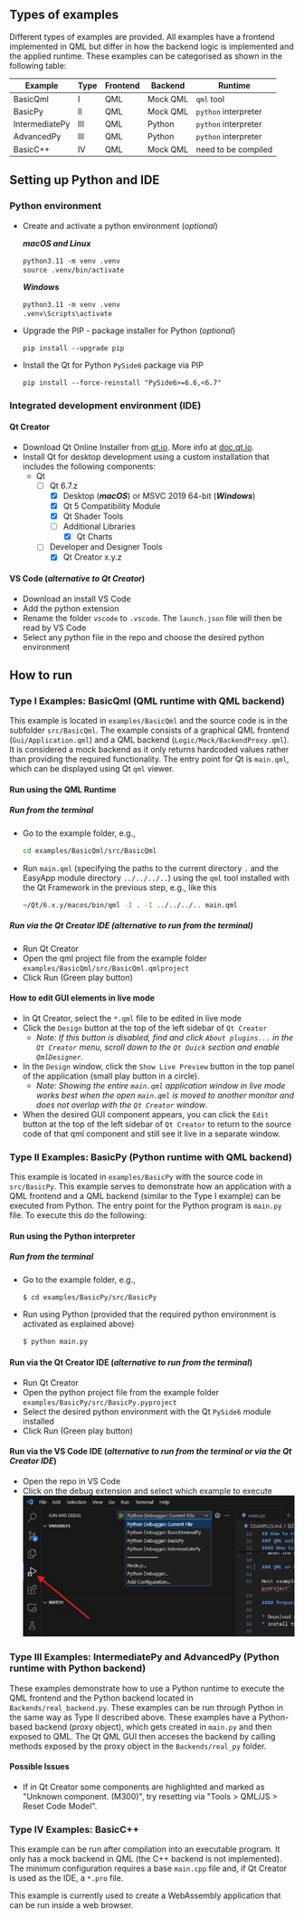 ## Types of examples

Different types of examples are provided. All examples have a frontend implemented in QML but differ in how the backend logic is implemented and the applied runtime. These examples can be categorised as shown in the following table:

| Example        | Type | Frontend | Backend  | Runtime               |
| -------------- | ---- | -------- | -------- | -------------------- |
| BasicQml       | I    | QML      | Mock QML | `qml` tool           |
| BasicPy        | II   | QML      | Mock QML | `python` interpreter |
| IntermediatePy | III  | QML      | Python   | `python` interpreter |
| AdvancedPy     | III  | QML      | Python   | `python` interpreter |
| BasicC++       | IV   | QML      | Mock QML | need to be compiled  |


## Setting up Python and IDE 

### Python environment

* Create and activate a python environment (_optional_)

  ***macOS and Linux***

  ```
  python3.11 -m venv .venv
  source .venv/bin/activate
  ```

  ***Windows***

  ```
  python3.11 -m venv .venv
  .venv\Scripts\activate
  ```

* Upgrade the PIP - package installer for Python (_optional_)

  ```
  pip install --upgrade pip
  ```
  
* Install the Qt for Python `PySide6` package via PIP

  ```
  pip install --force-reinstall "PySide6>=6.6,<6.7" 
  ```

### Integrated development environment (IDE)

#### Qt Creator

* Download Qt Online Installer from [qt.io](https://www.qt.io/download-qt-installer-oss). More info at [doc.qt.io](https://doc.qt.io/qt-6/qt-online-installation.html).
* Install Qt for desktop development using a custom installation that includes the following components:
    * Qt
	   * [ ] Qt 6.7.z
	       * [x] Desktop (***macOS***) or MSVC 2019 64-bit (***Windows***)
	       * [x] Qt 5 Compatibility Module
	       * [x] Qt Shader Tools
   	       * [ ] Additional Libraries
   	           * [x] Qt Charts  
	   * [ ] Developer and Designer Tools
	       * [x] Qt Creator x.y.z

#### VS Code (_alternative to Qt Creator_)

* Download an install VS Code
* Add the python extension
* Rename the folder `vscode` to `.vscode`. The `launch.json` file will then be read by VS Code
* Select any python file in the repo and choose the desired python environment


## How to run

### Type I Examples: BasicQml (QML runtime with QML backend)

This example is located in `examples/BasicQml` and the source code is in the subfolder `src/BasicQml`. The example consists of a graphical QML frontend (`Gui/Application.qml`) and a QML backend (`Logic/Mock/BackendProxy.qml`). It is considered a mock backend as it only returns hardcoded values rather than providing the required functionality. The entry point for Qt is `main.qml`, which can be displayed using Qt `qml` viewer.

#### Run using the QML Runtime

##### Run from the terminal

* Go to the example folder, e.g.,

  ```sh
  cd examples/BasicQml/src/BasicQml
  ```

* Run `main.qml` (specifying the paths to the current directory `.` and the EasyApp module directory `../../../..`) using the `qml` tool installed with the Qt Framework in the previous step, e.g., like this

  ```sh
  ~/Qt/6.x.y/macos/bin/qml -I . -I ../../../.. main.qml
  ```

##### Run via the Qt Creator IDE (_alternative to run from the terminal_)

* Run Qt Creator
* Open the qml project file from the example folder `examples/BasicQml/src/BasicQml.qmlproject`
* Click Run (Green play button)

#### How to edit GUI elements in live mode

* In Qt Creator, select the `*.qml` file to be edited in live mode
* Click the `Design` button at the top of the left sidebar of `Qt Creator`
    * _Note: If this button is disabled, find and click `About plugins...` in the `Qt Creator` menu, scroll down to the `Qt Quick` section and enable `QmlDesigner`._
* In the `Design` window, click the `Show Live Preview` button in the top panel of the application (small play button in a circle).
    * _Note: Showing the entire `main.qml` application window in live mode works best when the open `main.qml` is moved to another monitor and does not overlap with the `Qt Creator` window_.
* When the desired GUI component appears, you can click the `Edit` button at the top of the left sidebar of `Qt Creator` to return to the source code of that qml component and still see it live in a separate window.

### Type II Examples: BasicPy (Python runtime with QML backend)

This example is located in `examples/BasicPy` with the source code in `src/BasicPy`. This example serves to demonstrate how an application with a QML frontend and a QML backend (similar to the Type I example) can be executed from Python. The entry point for the Python program is `main.py` file. To execute this do the following:

#### Run using the Python interpreter

##### Run from the terminal

* Go to the example folder, e.g.,

  ```sh
  $ cd examples/BasicPy/src/BasicPy
  ```
* Run using Python (provided that the required python environment is activated as explained above)

  ```sh
  $ python main.py
  ```

#### Run via the Qt Creator IDE (_alternative to run from the terminal_)

* Run Qt Creator
* Open the python project file from the example folder `examples/BasicPy/src/BasicPy.pyproject`
* Select the desired python environment with the Qt `PySide6` module installed
* Click Run (Green play button)

#### Run via the VS Code IDE (_alternative to run from the terminal or via the Qt Creator IDE_)

* Open the repo in VS Code
* Click on the debug extension and select which example to execute
![Debug dropdown window](resources/images/vscode_debug.jpg)

### Type III Examples: IntermediatePy and AdvancedPy (Python runtime with Python backend)

These examples demonstrate how to use a Python runtime to execute the QML frontend and the Python backend located in `Backends/real_backend.py`. These examples can be run through Python in the same way as Type II described above. These examples have a Python-based backend (proxy object), which gets created in `main.py` and then exposed to QML. The Qt QML GUI then acceses the backend by calling methods exposed by the proxy object in the `Backends/real_py` folder.

#### Possible Issues

* If in Qt Creator some components are highlighted and marked as "Unknown component. (M300)", try resetting via "Tools > QML/JS > Reset Code Model".

### Type IV Examples: BasicC++

This example can be run after compilation into an executable program. It only has a mock backend in QML (the C++ backend is not implemented). The minimum configuration requires a base `main.cpp` file and, if Qt Creator is used as the IDE, a `*.pro` file.

This example is currently used to create a WebAssembly application that can be run inside a web browser.
